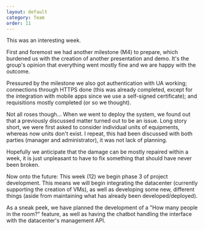 ```yaml
---
layout: default
category: Team
order: 11
---
```


This was an interesting week.

First and foremost we had another milestone (M4) to prepare, which burdened us
with the creation of another presentation and demo. It's the group's opinion
that everything went mostly fine and we are happy with the outcome.

Pressured by the milestone we also got authentication with UA working;
connections through HTTPS done (this was already completed, except for the
integration with mobile apps since we use a self-signed certificate); and
requisitions mostly completed (or so we thought).

Not all roses though... When we went to deploy the system, we found out that a
previously discussed matter turned out to be an issue. Long story short, we
were first asked to consider individual units of equipments, whereas now units
don't exist. I repeat, this had been discussed with both parties (manager and
administrator), it was not lack of planning.

Hopefully we anticipate that the damage can be mostly repaired within a week,
it is just unpleasant to have to fix something that should have never been
broken.

Now onto the future: This week (12) we begin phase 3 of project development.
This means we will begin integrating the datacenter (currently supporting the
creation of VMs), as well as developing some new, different things (aside from
maintaining what has already been developed/deployed).

As a sneak peek, we have planned the development of a "How many people in the
room?" feature, as well as having the chatbot handling the interface with the
datacenter's management API.
